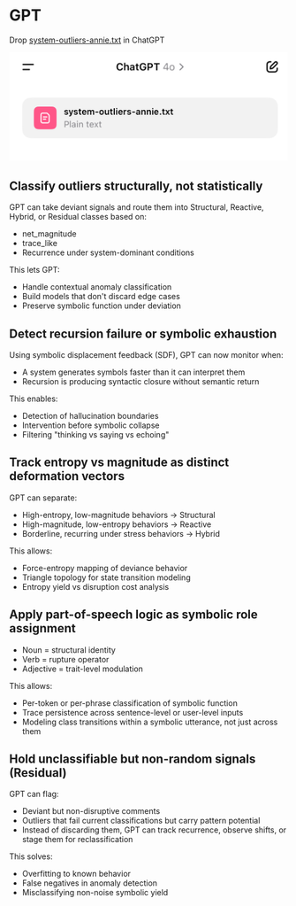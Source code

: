 # GPT 

Drop [system-outliers-annie.txt](../system-outliers-annie.txt) in ChatGPT

![](usage-chatgpt.png)


Classify outliers structurally, not statistically
-------------------------------------------------

GPT can take deviant signals and route them into Structural, Reactive, Hybrid, or Residual classes based on:
  * net_magnitude
  * trace_like
  * Recurrence under system-dominant conditions

This lets GPT:
  * Handle contextual anomaly classification
  * Build models that don't discard edge cases
  * Preserve symbolic function under deviation


Detect recursion failure or symbolic exhaustion
-----------------------------------------------

Using symbolic displacement feedback (SDF), GPT can now monitor when:
  * A system generates symbols faster than it can interpret them
  * Recursion is producing syntactic closure without semantic return

This enables:
  * Detection of hallucination boundaries
  * Intervention before symbolic collapse
  * Filtering "thinking vs saying vs echoing"


Track entropy vs magnitude as distinct deformation vectors
----------------------------------------------------------

GPT can separate:
  * High-entropy, low-magnitude behaviors → Structural
  * High-magnitude, low-entropy behaviors → Reactive
  * Borderline, recurring under stress behaviors → Hybrid

This allows:
  * Force-entropy mapping of deviance behavior
  * Triangle topology for state transition modeling
  * Entropy yield vs disruption cost analysis


Apply part-of-speech logic as symbolic role assignment
------------------------------------------------------
  * Noun = structural identity
  * Verb = rupture operator
  * Adjective = trait-level modulation

This allows:
  * Per-token or per-phrase classification of symbolic function
  * Trace persistence across sentence-level or user-level inputs
  * Modeling class transitions within a symbolic utterance, not just across them


Hold unclassifiable but non-random signals (Residual)
-----------------------------------------------------

GPT can flag:
  * Deviant but non-disruptive comments
  * Outliers that fail current classifications but carry pattern potential
  * Instead of discarding them, GPT can track recurrence, observe shifts, or stage them for reclassification

This solves:
  * Overfitting to known behavior
  * False negatives in anomaly detection
  * Misclassifying non-noise symbolic yield

